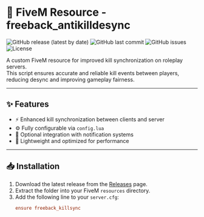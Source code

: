 
# 🚓 FiveM Resource - freeback_antikilldesync

![GitHub release (latest by date)](https://img.shields.io/github/v/release/Freebackkk/freeback_antikilldesync)
![GitHub last commit](https://img.shields.io/github/last-commit/Freebackkk/freeback_antikilldesync)
![GitHub issues](https://img.shields.io/github/issues/Freebackkk/freeback_antikilldesync)
![License](https://img.shields.io/badge/license-Custom-blue)

A custom FiveM resource for improved kill synchronization on roleplay servers.  
This script ensures accurate and reliable kill events between players, reducing desync and improving gameplay fairness.

---

## ✨ Features
- ⚡ Enhanced kill synchronization between clients and server  
- ⚙️ Fully configurable via `config.lua`  
- 🔔 Optional integration with notification systems  
- 🎯 Lightweight and optimized for performance  

---

## 📥 Installation
1. Download the latest release from the [Releases](https://github.com/Freebackkk/freeback_antikilldesync/releases) page.  
2. Extract the folder into your FiveM `resources` directory.  
3. Add the following line to your `server.cfg`:
	```cfg
	ensure freeback_killsync
	```
